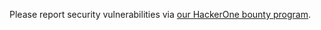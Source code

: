 Please report security vulnerabilities via [our HackerOne bounty program](https://hackerone.com/wordpress).
